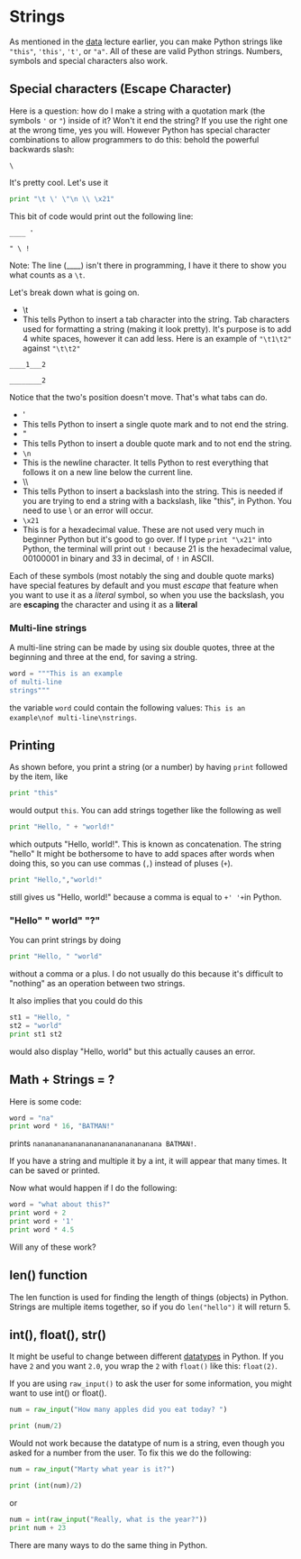 # Strings

As mentioned in the [data](/Users/michaelgardner/MEGA/Programming/teaching/data/data.md) lecture earlier, you can make Python strings like `"this"`, `'this'`, `'t'`, or `"a"`. All of these are valid Python strings. Numbers, symbols and special characters also work.

## Special characters (Escape Character)

Here is a question: how do I make a string with a quotation mark (the symbols `'` or `"`) inside of it? Won't it end the string? If you use the right one at the wrong time, yes you will. However Python has special character combinations to allow programmers to do this: behold the powerful backwards slash:

`\`

It's pretty cool. Let's use it

``` python    
print "\t \' \"\n \\ \x21"
```
This bit of code would print out the following line:

`____ '`

 `" \ !`

Note: The line (____) isn't there in programming, I have it there to show you what counts as a `\t`.

Let's break down what is going on.
* \t
 * This tells Python to insert a tab character into the string. Tab characters used for formatting a string (making it look pretty). It's purpose is to add 4 white spaces, however it can add less. Here is an example of `"\t1\t2"` against `"\t\t2"`

 `____1___2`

 `________2`

 Notice that the two's position doesn't move. That's what tabs can do.
* \'
 * This tells Python to insert a single quote mark and to not end the string.
* \"
 * This tells Python to insert a double quote mark and to not end the string.
* `\n`
 * This is the newline character. It tells Python to rest everything that follows it on a new line below the current line.
* \\\\
 * This tells Python to insert a backslash into the string. This is needed if you are trying to end a string with a backslash, like "this\", in Python. You need to use \\ or an error will occur.
* `\x21`
 * This is for a hexadecimal value. These are not used very much in beginner Python but it's good to go over. If I type `print "\x21"` into Python, the terminal will print out `!` because 21 is the hexadecimal value, 00100001 in binary and 33 in decimal, of `!` in ASCII.

Each of these symbols (most notably the sing and double quote marks) have special features by default and you must _escape_ that feature when you want to use it as a _literal_ symbol, so when you use the backslash, you are __escaping__ the character and using it as a __literal__

### Multi-line strings

A multi-line string can be made by using six double quotes, three at the beginning and three at the end, for saving a string.

``` python
word = """This is an example
of multi-line
strings"""

```
the variable `word` could contain the following values: `This is an example\nof multi-line\nstrings`.
## Printing

As shown before, you print a string (or a number) by having `print` followed by the item, like

```python
print "this"
```
would output `this`. You can add strings together like the following as well
```python
print "Hello, " + "world!"
```
which outputs "Hello, world!". This is known as concatenation. The string "hello" It might be bothersome to have to add spaces after words when doing this, so you can use commas (`,`) instead of pluses (`+`).

```python
print "Hello,","world!"
```
still gives us "Hello, world!" because a comma is equal to `+' '+`in Python.

### "Hello" " world" "?"

You can print strings by doing

```python
print "Hello, " "world"
```
without a comma or a plus. I do not usually do this because it's difficult to "nothing" as an operation between two strings.

It also implies that you could do this

```python
st1 = "Hello, "
st2 = "world"
print st1 st2
```
would also display "Hello, world" but this actually causes an error.

## Math + Strings = ?

Here is some code:

``` python
word = "na"
print word * 16, "BATMAN!"
```
prints `nananananananananananananananana BATMAN!`.

If you have a string and multiple it by a int, it will appear that many times. It can be saved or printed.

Now what would happen if I do the following:

``` python
word = "what about this?"
print word + 2
print word + '1'
print word * 4.5
```

Will any of these work?

## len() function

The len function is used for finding the length of things (objects) in Python. Strings are multiple items together, so if you do `len("hello")` it will return 5.

## int(), float(), str()

It might be useful to change between different [datatypes](/Users/michaelgardner/MEGA/Programming/teaching/data/data.md) in Python. If you have `2` and you want `2.0`, you wrap the `2` with `float()` like this: `float(2)`.

If you are using `raw_input()` to ask the user for some information, you might want to use int() or float().

``` python
num = raw_input("How many apples did you eat today? ")

print (num/2)
```

Would not work because the datatype of num is a string, even though you asked for a number from the user. To fix this we do the following:

``` python
num = raw_input("Marty what year is it?")

print (int(num)/2)
```
or
``` python
num = int(raw_input("Really, what is the year?"))
print num + 23
```

There are many ways to do the same thing in Python.
